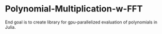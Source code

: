 # Polynomial-Multiplication-w-FFT

End goal is to create library for gpu-parallelized evaluation of polynomials in Julia.
